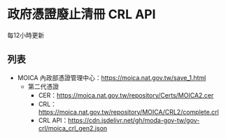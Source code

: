 # 政府憑證廢止清冊 CRL API
每12小時更新

## 列表
- MOICA 內政部憑證管理中心：https://moica.nat.gov.tw/save_1.html
  - 第二代憑證
    - CER：https://moica.nat.gov.tw/repository/Certs/MOICA2.cer
    - CRL：https://moica.nat.gov.tw/repository/MOICA/CRL2/complete.crl
    - CRL API：https://cdn.jsdelivr.net/gh/moda-gov-tw/gov-crl/moica_crl_gen2.json
